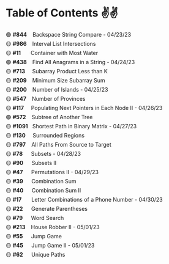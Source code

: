 # Table of Contents ✌✌

🟢 **#844** &ensp; Backspace String Compare - 04/23/23 <br />
🟡 **#986** &ensp; Interval List Intersections <br />
🟡 **#11**  &emsp;&nbsp; Container with Most Water <br />
🟢 **#438** &ensp; Find All Anagrams in a String - 04/24/23 <br />
🟡 **#713** &ensp;&nbsp; Subarray Product Less than K <br />
🟡 **#209** &ensp; Minimum Size Subarray Sum <br />
🟡 **#200** &ensp; Number of Islands - 04/25/23<br />
🟡 **#547** &ensp; Number of Provinces <br />
🟡 **#117** &ensp;&nbsp; Populating Next Pointers in Each Node II - 04/26/23<br />
🟢 **#572** &ensp; Subtree of Another Tree <br />
🟡 **#1091** &nbsp; Shortest Path in Binary Matrix - 04/27/23<br />
🟡 **#130** &ensp;&nbsp; Surrounded Regions <br />
🟡 **#797** &ensp; All Paths From Source to Target <br />
🟡 **#78** &emsp; Subsets - 04/28/23<br />
🟡 **#90** &emsp; Subsets II <br />
🟡 **#47** &emsp; Permutations II - 04/29/23<br />
🟡 **#39** &emsp; Combination Sum <br />
🟡 **#40** &emsp; Combination Sum II <br />
🟡 **#17** &emsp;&nbsp; Letter Combinations of a Phone Number - 04/30/23<br />
🟡 **#22** &emsp; Generate Parentheses <br />
🟡 **#79** &emsp; Word Search <br />
🟡 **#213** &ensp; House Robber II - 05/01/23<br />
🟡 **#55** &emsp; Jump Game <br />
🟡 **#45** &emsp; Jump Game II - 05/01/23<br />
🟡 **#62** &emsp; Unique Paths <br />
